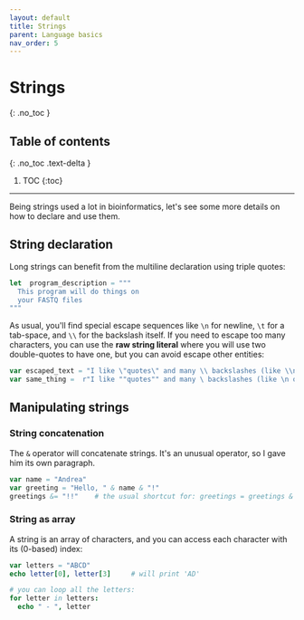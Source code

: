 ```yaml
---
layout: default
title: Strings
parent: Language basics
nav_order: 5
---
```


# Strings
{: .no_toc }

## Table of contents
{: .no_toc .text-delta }

1. TOC
{:toc}

---

Being strings used a lot in bioinformatics, let's see some more details on how to declare and use them.

## String declaration
Long strings can benefit from the multiline declaration using triple quotes:

```nim
let  program_description = """
  This program will do things on
  your FASTQ files
"""
```

As usual, you'll find special escape sequences like `\n` for newline, `\t` for a tab-space,
and `\\` for the backslash itself.
If you need to escape too many characters, you can use the **raw string literal**
where you will use two double-quotes to have one, but you can avoid escape other entities:

```nim
var escaped_text = "I like \"quotes\" and many \\ backslashes (like \\n or \\t)"
var same_thing =  r"I like ""quotes"" and many \ backslashes (like \n or \t)"
```

## Manipulating strings

### String concatenation

The `&` operator will concatenate strings.
It's an unusual operator, so I gave him its own paragraph.

```nim
var name = "Andrea"
var greeting = "Hello, " & name & "!"
greetings &= "!!"    # the usual shortcut for: greetings = greetings & "!!"
```

### String as array

A string is an array of characters, and you can access each character with its (0-based) index:
```nim
var letters = "ABCD"
echo letter[0], letter[3]     # will print 'AD'

# you can loop all the letters:
for letter in letters:
  echo " - ", letter
```
